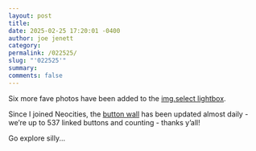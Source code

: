 ```yaml
---
layout: post
title: 
date: 2025-02-25 17:20:01 -0400
author: joe jenett
category: 
permalink: /022525/
slug: "'022525'"
summary: 
comments: false
---
```

Six more fave photos have been added to the [img.select lightbox](https://bulltown.joejenett.com/img.select/).

Since I joined Neocities, the [button wall](https://bulltown.joejenett.com/links/) has been updated almost daily - we’re up to 537  linked buttons and counting - thanks y’all!

Go explore silly...


<a style="display:none;" href="https://brid.gy/publish/mastodon"><small>(cross-posted to mastodon)</small></a>